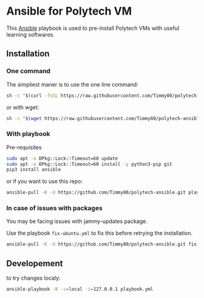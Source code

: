 # Ansible for Polytech VM

This [Ansible](https://www.ansible.com/) playbook is used to pre-install Polytech VMs with useful learning softwares.

## Installation

### One command

The simpliest maner is to use the one line command:
```sh
sh -c "$(curl -fsSL https://raw.githubusercontent.com/Timmy80/polytech-ansible/main/install.sh)"
```

or with wget:
```sh
sh -c "$(wget https://raw.githubusercontent.com/Timmy80/polytech-ansible/main/install.sh -O -)"
```

### With playbook

Pre-requisites
```sh
sudo apt -o DPkg::Lock::Timeout=60 update
sudo apt -o DPkg::Lock::Timeout=60 install -y python3-pip git
pip3 install ansible
```

or if you want to use this repo:
```sh
ansible-pull -K -U https://github.com/Timmy80/polytech-ansible.git playbook.yml
```

### In case of issues with packages

You may be facing issues with jammy-updates package.

Use the playbook `fix-ubuntu.yml` to fix this before retrying the installation.

```sh
ansible-pull -K -U https://github.com/Timmy80/polytech-ansible.git fix-ubuntu.yml
```

## Developement

to try changes localy:

```bash
ansible-playbook -K -c=local -i=127.0.0.1 playbook.yml
```
